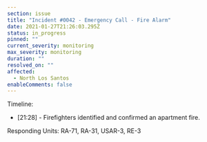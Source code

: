 ```yaml
---
section: issue
title: "Incident #0042 - Emergency Call - Fire Alarm"
date: 2021-01-27T21:26:03.295Z
status: in_progress
pinned: ""
current_severity: monitoring
max_severity: monitoring
duration: ""
resolved_on: ""
affected:
  - North Los Santos
enableComments: false
---
```

Timeline:

* \[21:28] - Firefighters identified and confirmed an apartment fire.

Responding Units: RA-71, RA-31, USAR-3, RE-3